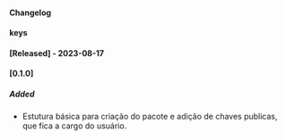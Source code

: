 #### Changelog
#### keys

#### [Released] - 2023-08-17
#### [0.1.0]
##### Added
- Estutura básica para criação do pacote e adição de chaves publicas, que fica a cargo do usuário.
